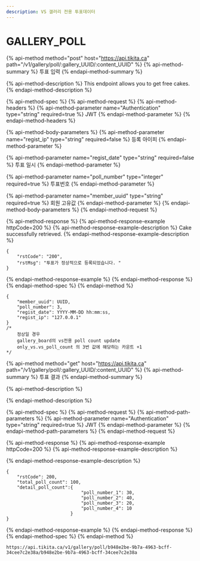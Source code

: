```yaml
---
description: VS 갤러리 전용 투표데이터
---
```


# GALLERY\_POLL

{% api-method method="post" host="https://api.tikita.ca" path="/v1/gallery/poll/:gallery\_UUID/:content\_UUID" %}
{% api-method-summary %}
투표 입력 
{% endapi-method-summary %}

{% api-method-description %}
This endpoint allows you to get free cakes.
{% endapi-method-description %}

{% api-method-spec %}
{% api-method-request %}
{% api-method-headers %}
{% api-method-parameter name="Authentication" type="string" required=true %}
JWT
{% endapi-method-parameter %}
{% endapi-method-headers %}

{% api-method-body-parameters %}
{% api-method-parameter name="regist\_ip" type="string" required=false %}
등록 아이피 
{% endapi-method-parameter %}

{% api-method-parameter name="regist\_date" type="string" required=false %}
투표 일시 
{% endapi-method-parameter %}

{% api-method-parameter name="poll\_number" type="integer" required=true %}
투표번호 
{% endapi-method-parameter %}

{% api-method-parameter name="member\_uuid" type="string" required=true %}
회원 고유값 
{% endapi-method-parameter %}
{% endapi-method-body-parameters %}
{% endapi-method-request %}

{% api-method-response %}
{% api-method-response-example httpCode=200 %}
{% api-method-response-example-description %}
Cake successfully retrieved.
{% endapi-method-response-example-description %}

```
{
    "rstCode": "200",
    "rstMsg": "투표가 정상적으로 등록되었습니다. "
}
```
{% endapi-method-response-example %}
{% endapi-method-response %}
{% endapi-method-spec %}
{% endapi-method %}

```text
{
    "member_uuid": UUID,
    "poll_number": 3,
    "regist_date": YYYY-MM-DD hh:mm:ss,
    "regist_ip": "127.0.0.1"
}
/*
    정상일 경우
    gallery_board의 vs전용 poll count update
    only_vs.vs_poll_count 의 3번 값에 해당하는 카운트 +1
*/
```

{% api-method method="get" host="https://api.tikita.ca" path="/v1/gallery/poll/:gallery\_UUID/:content\_UUID" %}
{% api-method-summary %}
투표 결과 
{% endapi-method-summary %}

{% api-method-description %}

{% endapi-method-description %}

{% api-method-spec %}
{% api-method-request %}
{% api-method-path-parameters %}
{% api-method-parameter name="Authentication" type="string" required=true %}
JWT
{% endapi-method-parameter %}
{% endapi-method-path-parameters %}
{% endapi-method-request %}

{% api-method-response %}
{% api-method-response-example httpCode=200 %}
{% api-method-response-example-description %}

{% endapi-method-response-example-description %}

```
{
    "rstCode": 200,
    "total_poll_count": 100,
    "detail_poll_count":{
                            "poll_number_1": 30,
                            "poll_number_2": 40,
                            "poll_number_3": 20,                            
                            "poll_number_4": 10
                        }
}
```
{% endapi-method-response-example %}
{% endapi-method-response %}
{% endapi-method-spec %}
{% endapi-method %}

```text
https://api.tikita.ca/v1/gallery/poll/b948e2be-9b7a-4963-bcff-34cee7c2e38a/b948e2be-9b7a-4963-bcff-34cee7c2e38a
```

